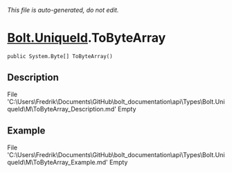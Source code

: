 *This file is auto-generated, do not edit.*

# [Bolt.UniqueId](Types/Bolt.UniqueId.md).ToByteArray
`public System.Byte[] ToByteArray()`
## Description
File 'C:\Users\Fredrik\Documents\GitHub\bolt_documentation\api\Types\Bolt.UniqueId\M\ToByteArray_Description.md' Empty
## Example
File 'C:\Users\Fredrik\Documents\GitHub\bolt_documentation\api\Types\Bolt.UniqueId\M\ToByteArray_Example.md' Empty
